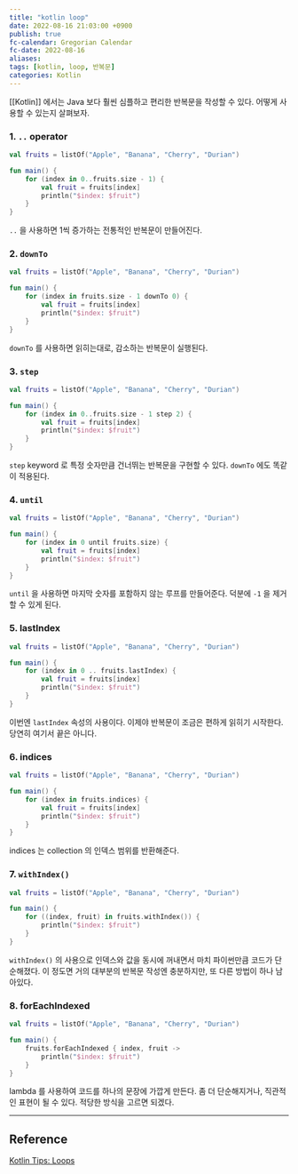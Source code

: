 ```yaml
---
title: "kotlin loop"
date: 2022-08-16 21:03:00 +0900
publish: true
fc-calendar: Gregorian Calendar
fc-date: 2022-08-16
aliases: 
tags: [kotlin, loop, 반복문]
categories: Kotlin
---
```


[[Kotlin]] 에서는 Java 보다 훨씬 심플하고 편리한 반복문을 작성할 수 있다. 어떻게 사용할 수 있는지 살펴보자.

### 1. `..` operator

```kotlin
val fruits = listOf("Apple", "Banana", "Cherry", "Durian")

fun main() {
    for (index in 0..fruits.size - 1) {
        val fruit = fruits[index]
        println("$index: $fruit")
    }
}
```

`..` 을 사용하면 1씩 증가하는 전통적인 반복문이 만들어진다.

### 2. `downTo`

```kotlin
val fruits = listOf("Apple", "Banana", "Cherry", "Durian")

fun main() {
    for (index in fruits.size - 1 downTo 0) {
        val fruit = fruits[index]
        println("$index: $fruit")
    }
}
```

`downTo` 를 사용하면 읽히는대로, 감소하는 반복문이 실행된다.

### 3. `step`

```kotlin
val fruits = listOf("Apple", "Banana", "Cherry", "Durian")

fun main() {
    for (index in 0..fruits.size - 1 step 2) {
        val fruit = fruits[index]
        println("$index: $fruit")
    }
}
```

`step` keyword 로 특정 숫자만큼 건너뛰는 반복문을 구현할 수 있다. `downTo` 에도 똑같이 적용된다.

### 4. `until`

```kotlin
val fruits = listOf("Apple", "Banana", "Cherry", "Durian")

fun main() {
    for (index in 0 until fruits.size) {
        val fruit = fruits[index]
        println("$index: $fruit")
    }
}
```

`until` 을 사용하면 마지막 숫자를 포함하지 않는 루프를 만들어준다. 덕분에 `-1` 을 제거할 수 있게 된다.

### 5. lastIndex

```kotlin
val fruits = listOf("Apple", "Banana", "Cherry", "Durian")

fun main() {
    for (index in 0 .. fruits.lastIndex) {
        val fruit = fruits[index]
        println("$index: $fruit")
    }
}
```

이번엔 `lastIndex` 속성의 사용이다. 이제야 반복문이 조금은 편하게 읽히기 시작한다. 당연히 여기서 끝은 아니다.

### 6. indices

```kotlin
val fruits = listOf("Apple", "Banana", "Cherry", "Durian")

fun main() {
    for (index in fruits.indices) {
        val fruit = fruits[index]
        println("$index: $fruit")
    }
}
```

indices 는 collection 의 인덱스 범위를 반환해준다.

### 7. `withIndex()`

```kotlin
val fruits = listOf("Apple", "Banana", "Cherry", "Durian")

fun main() {
    for ((index, fruit) in fruits.withIndex()) {
        println("$index: $fruit")
    }
}
```

`withIndex()` 의 사용으로 인덱스와 값을 동시에 꺼내면서 마치 파이썬만큼 코드가 단순해졌다. 이 정도면 거의 대부분의 반복문 작성엔 충분하지만, 또 다른 방법이 하나 남아있다.

### 8. forEachIndexed

```kotlin
val fruits = listOf("Apple", "Banana", "Cherry", "Durian")

fun main() {
    fruits.forEachIndexed { index, fruit ->
        println("$index: $fruit")
    }
}
```

lambda 를 사용하여 코드를 하나의 문장에 가깝게 만든다. 좀 더 단순해지거나, 직관적인 표현이 될 수 있다. 적당한 방식을 고르면 되겠다.

---

## Reference

[Kotlin Tips: Loops](https://www.youtube.com/watch?v=i-kyPp1qFBA)
